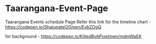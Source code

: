 # Taarangana-Event-Page
Taarangana Events schedule Page
Refer this link for the timeline chart - https://codepen.io/Shalupatel20/pen/ExbZOgQ

for background - https://codepen.io/KilledByAPixel/pen/mdmWaEK
